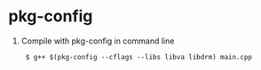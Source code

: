 pkg-config
===========

1. Compile with pkg-config in command line

        $ g++ $(pkg-config --cflags --libs libva libdrm) main.cpp
